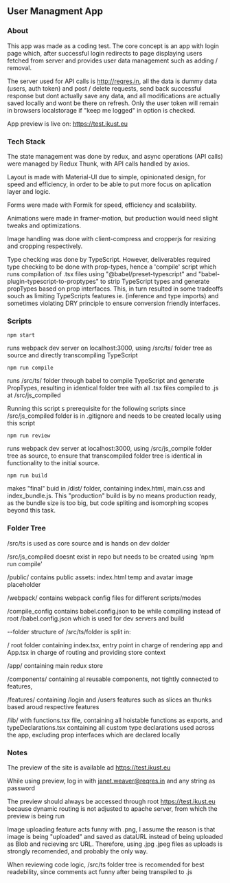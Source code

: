 ## User Managment App

### About

This app was made as a coding test. The core concept is an app with login page which, after successful login redirects to page displaying users fetched from server and provides user data management such as adding / removal.

The server used for API calls is http://reqres.in, all the data is dummy data (users, auth token) and post / delete requests, send back successful response but dont actually save any data, and all modifications are actually saved locally and wont be there on refresh. Only the user token will remain in browsers localstorage if "keep me logged" in option is checked.

App preview is live on: https://test.ikust.eu

### Tech Stack

The state management was done by redux, and async operations (API calls) were managed by Redux Thunk, with API calls handled by axios.

Layout is made with Material-UI due to simple, opinionated design, for speed and efficiency, in order to be able to put more focus on aplication layer and logic.

Forms were made with Formik for speed, efficiency and scalability.

Animations were made in framer-motion, but production would need slight tweaks and optimizations.

Image handling was done with client-compress and cropperjs for resizing and cropping respectively.

Type checking was done by TypeScript. However, deliverables required type checking to be done with prop-types, hence a 'compile' script which runs compilation of .tsx files using "@babel/preset-typescript" and "babel-plugin-typescript-to-proptypes" to strip TypeScript types and generate propTypes based on prop interfaces. This, in turn resulted in some tradeoffs souch as limiting TypeScripts features ie. (inference and type imports) and sometimes violating DRY principle to ensure conversion friendly interfaces.

### Scripts

`npm start`

runs webpack dev server on localhost:3000, using /src/ts/ folder tree as source and directly transcompiling TypeScript

`npm run compile`

runs /src/ts/ folder through babel to compile TypeScript and generate PropTypes, resulting in identical folder tree with all .tsx files compiled to .js at /src/js_compiled

Running this script s prerequisite for the following scripts since /src/js_compiled folder is in .gitignore and needs to be created locally using this script

`npm run review`

runs webpack dev server at localhost:3000, using /src/js_compile folder tree as source, to ensure that transcompiled folder tree is identical in functionality to the initial source.

`npm run build`

makes "final" buid in /dist/ folder, containing index.html, main.css and index_bundle.js. This "production" build is by no means production ready, as the bundle size is too big, but code spliting and isomorphing scopes beyond this task.

### Folder Tree

/src/ts is used as core source and is hands on dev dolder

/src/js_compiled doesnt exist in repo but needs to be created using 'npm run compile'

/public/ contains public assets: index.html temp and avatar image placeholder

/webpack/ contains webpack config files for different scripts/modes

/compile_config contains babel.config.json to be while compiling instead of root /babel.config.json which is used for dev servers and build

--folder structure of /src/ts/folder is split in:

/ root folder containing index.tsx, entry point in charge of rendering app and App.tsx in charge of routing and providing store context

/app/ containing main redux store

/components/ containing al reusable components, not tightly connected to features,

/features/ containing /login and /users features such as slices an thunks based aroud respective features

/lib/ with functions.tsx file, containing all hoistable functions as exports, and typeDeclarations.tsx containing all custom type declarations used across the app, excluding prop interfaces which are declared locally

### Notes

The preview of the site is available ad https://test.ikust.eu

While using preview, log in with janet.weaver@reqres.in and any string as password

The preview should always be accessed through root https://test.ikust.eu because dynamic routing is not adjusted to apache server, from which the preview is being run

Image uploading feature acts funny with .png, I assume the reason is that image is being "uploaded" and saved as dataURL instead of being uploaded as Blob and recieving src URL. Therefore, using .jpg .jpeg files as uploads is strongly recomended, and probably the only way.

When reviewing code logic, /src/ts folder tree is recomended for best readebility, since comments act funny after being transpiled to .js

